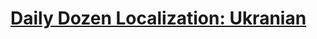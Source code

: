 # [Daily Dozen Localization: Ukranian][t]
[t]:https://github.com/nutritionfactsorg/daily-dozen-localization

